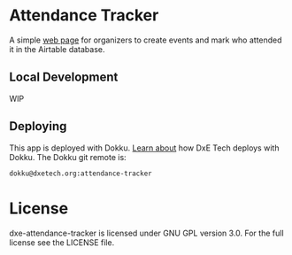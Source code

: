 Attendance Tracker
==================

A simple [web page](http://attendance-tracker.dxetech.org) for organizers to create events and mark who attended it in the Airtable database.

Local Development
-----------------
WIP

Deploying
---------
This app is deployed with Dokku. [Learn about](https://github.com/directactioneverywhere/dxe-learn2dokku) how DxE Tech deploys with Dokku. The Dokku git remote is:

    dokku@dxetech.org:attendance-tracker


License
=======
dxe-attendance-tracker is licensed under GNU GPL version 3.0. For the full license see the LICENSE file.
